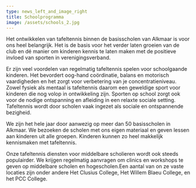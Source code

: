 ```yaml
---
type: news_left_and_image_right
title: Schoolprogramma
image: /assets/schools_2.jpg
---
```

Het ontwikkelen van tafeltennis binnen de basisscholen van Alkmaar is voor ons heel belangrijk. Het is de basis voor het verder laten groeien van de club en dé manier om kinderen kennis te laten maken met de positieve invloed van sporten in verenigingsverband.

Er zijn veel voordelen van regelmatig tafeltennis spelen voor schoolgaande kinderen. Het bevordert oog-hand coördinatie, balans en motorisch vaardigheden en het zorgt voor verbetering van je concentratieniveau. Zowel fysiek als mentaal is tafeltennis daarom een geweldige sport voor kinderen die nog volop in ontwikkeling zijn. Sporten op school zorgt ook voor de nodige ontspanning en afleiding in een relaxte sociale setting. Tafeltennis wordt door scholen vaak ingezet als sociale en ontspannende bezigheid.

We zijn het hele jaar door aanwezig op meer dan 50 basisscholen in Alkmaar. We bezoeken de scholen met ons eigen materiaal en geven lessen aan kinderen uit alle groepen. Kinderen kunnen zo heel makkelijk kennismaken met tafeltennis.

Onze tafeltennis diensten voor middelbare scholieren wordt ook steeds populairder. We krijgen regelmatig aanvragen om clinics en workshops te geven op middelbare scholen en hogescholen.Een aantal van on ze vaste locaties zijn onder andere Het Clusius College, Het Willem Blaeu College, en het PCC College.